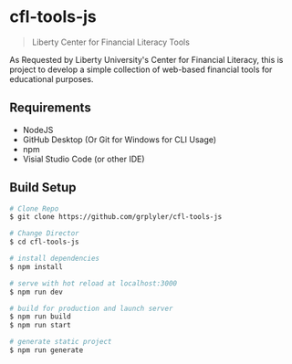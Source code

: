 # cfl-tools-js

> Liberty Center for Financial Literacy Tools

As Requested by Liberty University's Center for Financial Literacy, this is project to develop a simple collection of web-based financial tools for educational purposes.


## Requirements

* NodeJS
* GitHub Desktop (Or Git for Windows for CLI Usage)
* npm
* Visial Studio Code (or other IDE)

## Build Setup

``` bash
# Clone Repo
$ git clone https://github.com/grplyler/cfl-tools-js

# Change Director
$ cd cfl-tools-js

# install dependencies
$ npm install

# serve with hot reload at localhost:3000
$ npm run dev

# build for production and launch server
$ npm run build
$ npm run start

# generate static project
$ npm run generate
```
